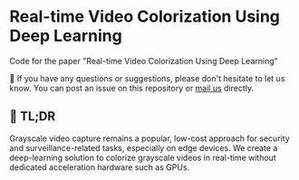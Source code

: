 # Real-time Video Colorization Using Deep Learning

Code for the paper "Real-time Video Colorization Using Deep Learning"

🔔 If you have any questions or suggestions, please don't hesitate to let us know. You can post an issue on this repository or [mail us](mailto:sameen2080@gmail.com) directly.

## 👀 TL;DR

Grayscale video capture remains a popular, low-cost approach for security and surveillance-related tasks, especially on edge devices. We create a deep-learning solution to colorize grayscale videos in real-time without dedicated acceleration hardware such as GPUs.
